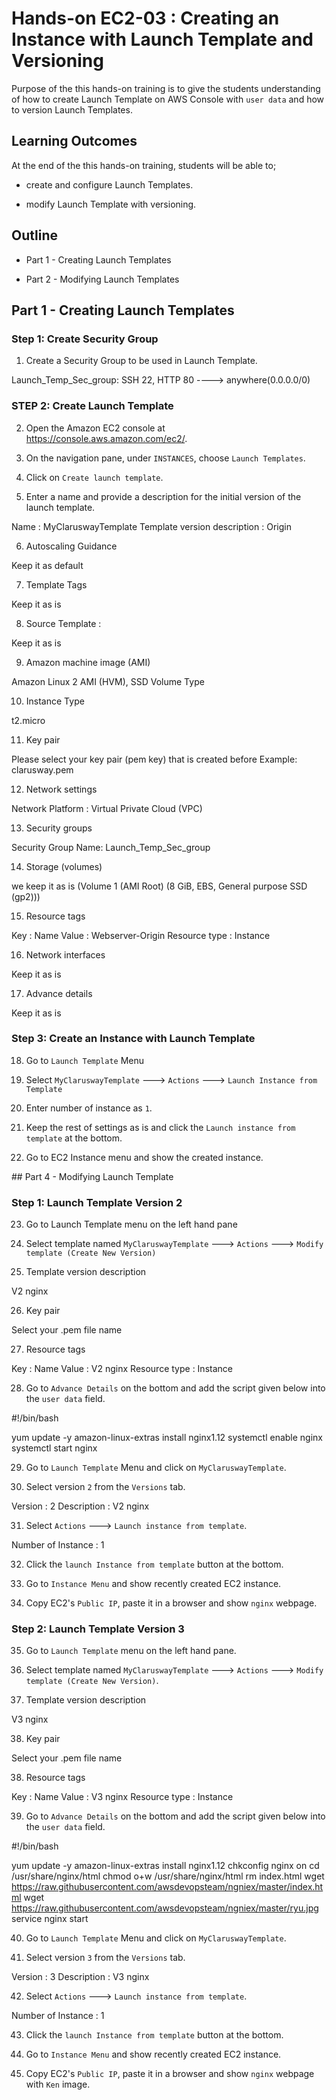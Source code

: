 # Hands-on EC2-03 : Creating an Instance with Launch Template and Versioning

Purpose of the this hands-on training is to give the students understanding of how to create Launch Template on AWS Console with `user data` and how to version Launch Templates.

## Learning Outcomes

At the end of the this hands-on training, students will be able to;

- create and configure Launch Templates.

- modify Launch Template with versioning.

## Outline

- Part 1 - Creating Launch Templates

- Part 2 - Modifying Launch Templates

## Part 1 - Creating Launch Templates

### Step 1: Create Security Group

1. Create a Security Group to be used in Launch Template.

Launch_Temp_Sec_group: SSH 22, HTTP 80 ----> anywhere(0.0.0.0/0)

### STEP 2: Create Launch Template

2. Open the Amazon EC2 console at https://console.aws.amazon.com/ec2/.

3. On the navigation pane, under `INSTANCES`, choose `Launch Templates`.

4. Click on `Create launch template`.

5. Enter a name and provide a description for the initial version of the launch template.

Name : MyClaruswayTemplate
Template version description : Origin

6. Autoscaling Guidance

Keep it as default

7. Template Tags

Keep it as is

8. Source Template :

Keep it as is

9. Amazon machine image (AMI)

Amazon Linux 2 AMI (HVM), SSD Volume Type

10. Instance Type

t2.micro

11. Key pair

Please select your key pair (pem key) that is created before
Example: clarusway.pem

12. Network settings

Network Platform : Virtual Private Cloud (VPC)

13. Security groups

Security Group Name: Launch_Temp_Sec_group

14. Storage (volumes)

we keep it as is (Volume 1 (AMI Root) (8 GiB, EBS, General purpose SSD (gp2)))

15. Resource tags

Key : Name
Value : Webserver-Origin
Resource type : Instance

16. Network interfaces

Keep it as is

17. Advance details

Keep it as is

### Step 3: Create an Instance with Launch Template

18. Go to `Launch Template` Menu

19. Select `MyClaruswayTemplate` ---> `Actions` ---> `Launch Instance from Template`

20. Enter number of instance as `1`.

21. Keep the rest of settings as is and click the `Launch instance from template` at the bottom.

22. Go to EC2 Instance menu and show the created instance.

## Part 4 - Modifying Launch Template

### Step 1: Launch Template Version 2

23. Go to Launch Template menu on the left hand pane

24. Select template named `MyClaruswayTemplate` ---> `Actions` ---> `Modify template (Create New Version)`

25. Template version description

V2 nginx

26. Key pair

Select your .pem file name

27. Resource tags

Key : Name
Value : V2 nginx
Resource type : Instance

28. Go to `Advance Details` on the bottom and add the script given below into the `user data` field.

#!/bin/bash

yum update -y
amazon-linux-extras install nginx1.12
systemctl enable nginx
systemctl start nginx

29. Go to `Launch Template` Menu and click on `MyClaruswayTemplate`.

30. Select version `2` from the `Versions` tab.

Version : 2
Description : V2 nginx

31. Select `Actions` ---> `Launch instance from template`.

Number of Instance : 1

32. Click the `launch Instance from template` button at the bottom.

33. Go to `Instance Menu` and show recently created EC2 instance.

34. Copy EC2's `Public IP`, paste it in a browser and show `nginx` webpage.

### Step 2: Launch Template Version 3

35. Go to `Launch Template` menu on the left hand pane.

36. Select template named `MyClaruswayTemplate` ---> `Actions` ---> `Modify template (Create New Version)`.

37. Template version description

V3 nginx

38. Key pair

Select your .pem file name

38. Resource tags

Key : Name
Value : V3 nginx
Resource type : Instance

39. Go to `Advance Details` on the bottom and add the script given below into the `user data` field.

#!/bin/bash

yum update -y
amazon-linux-extras install nginx1.12
chkconfig nginx on
cd /usr/share/nginx/html
chmod o+w /usr/share/nginx/html
rm index.html
wget https://raw.githubusercontent.com/awsdevopsteam/ngniex/master/index.html
wget https://raw.githubusercontent.com/awsdevopsteam/ngniex/master/ryu.jpg
service nginx start

40. Go to `Launch Template` Menu and click on `MyClaruswayTemplate`.

41. Select version `3` from the `Versions` tab.

Version : 3
Description : V3 nginx

42. Select `Actions` ---> `Launch instance from template`.

Number of Instance : 1

43. Click the `launch Instance from template` button at the bottom.

44. Go to `Instance Menu` and show recently created EC2 instance.

45. Copy EC2's `Public IP`, paste it in a browser and show `nginx` webpage with `Ken` image.
